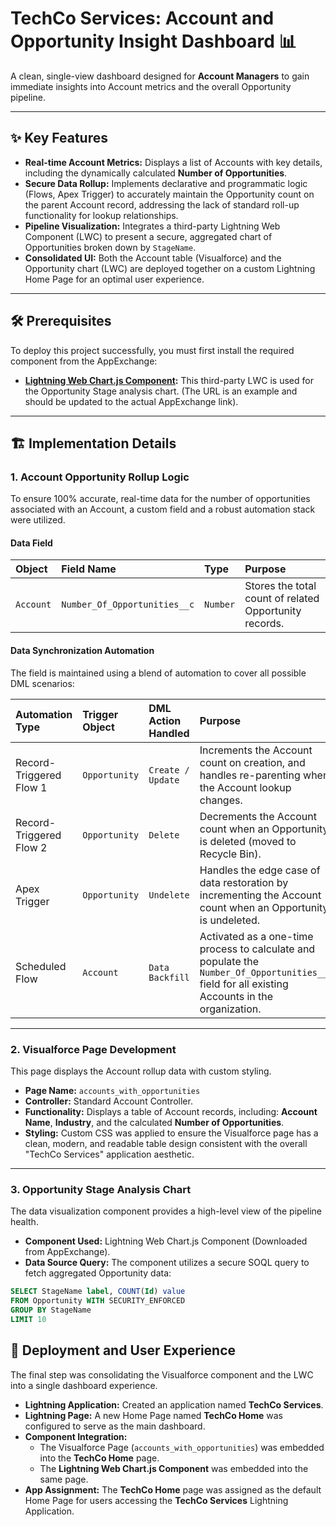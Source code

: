 # TechCo Services: Account and Opportunity Insight Dashboard 📊

A clean, single-view dashboard designed for **Account Managers** to gain immediate insights into Account metrics and the overall Opportunity pipeline.

---

## ✨ Key Features

* **Real-time Account Metrics:** Displays a list of Accounts with key details, including the dynamically calculated **Number of Opportunities**.
* **Secure Data Rollup:** Implements declarative and programmatic logic (Flows, Apex Trigger) to accurately maintain the Opportunity count on the parent Account record, addressing the lack of standard roll-up functionality for lookup relationships.
* **Pipeline Visualization:** Integrates a third-party Lightning Web Component (LWC) to present a secure, aggregated chart of Opportunities broken down by `StageName`.
* **Consolidated UI:** Both the Account table (Visualforce) and the Opportunity chart (LWC) are deployed together on a custom Lightning Home Page for an optimal user experience.

---

## 🛠️ Prerequisites

To deploy this project successfully, you must first install the required component from the AppExchange:

* **[Lightning Web Chart.js Component](https://appexchange.salesforce.com/appxListingDetail?listingId=a0N3A00000FeB0fUAF):** This third-party LWC is used for the Opportunity Stage analysis chart. (The URL is an example and should be updated to the actual AppExchange link).

---

## 🏗️ Implementation Details

### 1. Account Opportunity Rollup Logic

To ensure 100% accurate, real-time data for the number of opportunities associated with an Account, a custom field and a robust automation stack were utilized.

#### Data Field

| Object | Field Name | Type | Purpose |
| :--- | :--- | :--- | :--- |
| `Account` | `Number_Of_Opportunities__c` | `Number` | Stores the total count of related Opportunity records. |

#### Data Synchronization Automation

The field is maintained using a blend of automation to cover all possible DML scenarios:

| Automation Type | Trigger Object | DML Action Handled | Purpose |
| :--- | :--- | :--- | :--- |
| Record-Triggered Flow 1 | `Opportunity` | `Create / Update` | Increments the Account count on creation, and handles re-parenting when the Account lookup changes. |
| Record-Triggered Flow 2 | `Opportunity` | `Delete` | Decrements the Account count when an Opportunity is deleted (moved to Recycle Bin). |
| Apex Trigger | `Opportunity` | `Undelete` | Handles the edge case of data restoration by incrementing the Account count when an Opportunity is undeleted. |
| Scheduled Flow | `Account` | `Data Backfill` | Activated as a one-time process to calculate and populate the `Number_Of_Opportunities__c` field for all existing Accounts in the organization. |

---

### 2. Visualforce Page Development

This page displays the Account rollup data with custom styling.

* **Page Name:** `accounts_with_opportunities`
* **Controller:** Standard Account Controller.
* **Functionality:** Displays a table of Account records, including: **Account Name**, **Industry**, and the calculated **Number of Opportunities**.
* **Styling:** Custom CSS was applied to ensure the Visualforce page has a clean, modern, and readable table design consistent with the overall "TechCo Services" application aesthetic.

---

### 3. Opportunity Stage Analysis Chart

The data visualization component provides a high-level view of the pipeline health.

* **Component Used:** Lightning Web Chart.js Component (Downloaded from AppExchange).
* **Data Source Query:** The component utilizes a secure SOQL query to fetch aggregated Opportunity data:

```sql
SELECT StageName label, COUNT(Id) value
FROM Opportunity WITH SECURITY_ENFORCED
GROUP BY StageName
LIMIT 10
```

## 🚀 Deployment and User Experience

The final step was consolidating the Visualforce component and the LWC into a single dashboard experience.

* **Lightning Application:** Created an application named **TechCo Services**.
* **Lightning Page:** A new Home Page named **TechCo Home** was configured to serve as the main dashboard.
* **Component Integration:**
    * The Visualforce Page (`accounts_with_opportunities`) was embedded into the **TechCo Home** page.
    * The **Lightning Web Chart.js Component** was embedded into the same page.
* **App Assignment:** The **TechCo Home** page was assigned as the default Home Page for users accessing the **TechCo Services** Lightning Application.